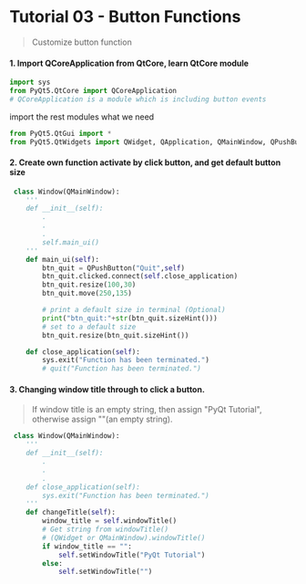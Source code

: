 # Tutorial 03 - Button Functions  
>Customize button function  

#### 1. Import QCoreApplication from QtCore, learn QtCore module
```python
import sys
from PyQt5.QtCore import QCoreApplication
# QCoreApplication is a module which is including button events
```
import the rest modules what we need
```python
from PyQt5.QtGui import *
from PyQt5.QtWidgets import QWidget, QApplication, QMainWindow, QPushButton
```

#### 2. Create own function activate by click button, and get default button size  
```python
 class Window(QMainWindow):
    '''
    def __init__(self):
        .
        .
        .
        self.main_ui()
    '''    
    def main_ui(self):
        btn_quit = QPushButton("Quit",self)
        btn_quit.clicked.connect(self.close_application)
        btn_quit.resize(100,30)
        btn_quit.move(250,135)

        # print a default size in terminal (Optional)
        print("btn_quit:"+str(btn_quit.sizeHint()))
        # set to a default size
        btn_quit.resize(btn_quit.sizeHint())

    def close_application(self):
        sys.exit("Function has been terminated.")
        # quit("Function has been terminated.")
```

#### 3. Changing window title through to click a button.  
>If window title is an empty string, then assign "PyQt Tutorial", otherwise assign ""(an empty string).

```python
 class Window(QMainWindow):
    '''
    def __init__(self):
        .
        .
        .
    def close_application(self):
        sys.exit("Function has been terminated.")
    '''  
    def changeTitle(self):
        window_title = self.windowTitle()
        # Get string from windowTitle()
        # (QWidget or QMainWindow).windowTitle()
        if window_title == "":
            self.setWindowTitle("PyQt Tutorial")
        else:
            self.setWindowTitle("")
```

